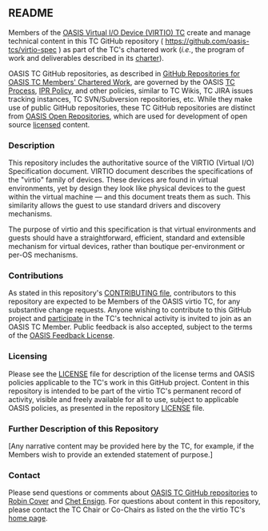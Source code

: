<div>
<h2>README</h2>

<p>Members of the <a href="https://www.oasis-open.org/committees/virtio/">OASIS Virtual I/O Device (VIRTIO) TC</a> create and manage technical content in this TC GitHub repository ( <a href="https://github.com/oasis-tcs/virtio-spec">https://github.com/oasis-tcs/virtio-spec</a> ) as part of the TC's chartered work (<i>i.e.</i>, the program of work and deliverables described in its <a href="https://www.oasis-open.org/committees/virtio/charter.php">charter</a>).</p>

<p>OASIS TC GitHub repositories, as described in <a href="https://www.oasis-open.org/resources/tcadmin/github-repositories-for-oasis-tc-members-chartered-work">GitHub Repositories for OASIS TC Members' Chartered Work</a>, are governed by the OASIS <a href="https://www.oasis-open.org/policies-guidelines/tc-process">TC Process</a>, <a href="https://www.oasis-open.org/policies-guidelines/ipr">IPR Policy</a>, and other policies, similar to TC Wikis, TC JIRA issues tracking instances, TC SVN/Subversion repositories, etc.  While they make use of public GitHub repositories, these TC GitHub repositories are distinct from <a href="https://www.oasis-open.org/resources/open-repositories">OASIS Open Repositories</a>, which are used for development of open source <a href="https://www.oasis-open.org/resources/open-repositories/licenses">licensed</a> content.</p>
</div>

<div>
<h3>Description</h3>

<p>This repository includes the authoritative source of the VIRTIO (Virtual I/O) Specification document. VIRTIO document describes the specifications of the "virtio" family of devices. These devices are found in virtual environments, yet by design they look like physical devices to the guest within the virtual machine &mdash; and this document treats them as such. This similarity allows the guest to use standard drivers and discovery mechanisms. </p>

<p>The purpose of virtio and this specification is that virtual environments and guests should have a straightforward, efficient, standard and extensible mechanism for virtual devices, rather than boutique per-environment or per-OS mechanisms.</p>
</div>

<div>
<h3>Contributions</h3>
<p>As stated in this repository's <a href="https://github.com/oasis-tcs/virtio-spec/blob/master/CONTRIBUTING.md">CONTRIBUTING file</a>, contributors to this repository are expected to be Members of the OASIS virtio TC, for any substantive change requests.  Anyone wishing to contribute to this GitHub project and <a href="https://www.oasis-open.org/join/participation-instructions">participate</a> in the TC's technical activity is invited to join as an OASIS TC Member.  Public feedback is also accepted, subject to the terms of the <a href="https://www.oasis-open.org/policies-guidelines/ipr#appendixa">OASIS Feedback License</a>.</p>
</div>



<div>
<h3>Licensing</h3>
<p>Please see the <a href="https://github.com/oasis-tcs/virtio-spec/blob/master/LICENSE.md">LICENSE</a> file for description of the license terms and OASIS policies applicable to the TC's work in this GitHub project. Content in this repository is intended to be part of the virtio TC's permanent record of activity, visible and freely available for all to use, subject to applicable OASIS policies, as presented in the repository <a href="https://github.com/oasis-tcs/virtio-spec/blob/master/LICENSE.md">LICENSE</a> file.</p>
</div>

<div>
<h3>Further Description of this Repository</h3>

<p>[Any narrative content may be provided here by the TC, for example, if the Members wish to provide an extended statement of purpose.]</p>
</div>

<div>

<h3>Contact</h3>
<p>Please send questions or comments about <a href="https://www.oasis-open.org/resources/tcadmin/github-repositories-for-oasis-tc-members-chartered-work">OASIS TC GitHub repositories</a> to <a href="mailto:robin@oasis-open.org">Robin Cover</a> and <a href="mailto:chet.ensign@oasis-open.org">Chet Ensign</a>.  For questions about content in this repository, please contact the TC Chair or Co-Chairs as listed on the the virtio TC's <a href="https://www.oasis-open.org/committees/virtio/">home page</a>.</p>
</div>
